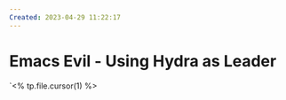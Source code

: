 ```yaml
---
Created: 2023-04-29 11:22:17
---
```


# Emacs Evil - Using Hydra as Leader


`<% tp.file.cursor(1) %>